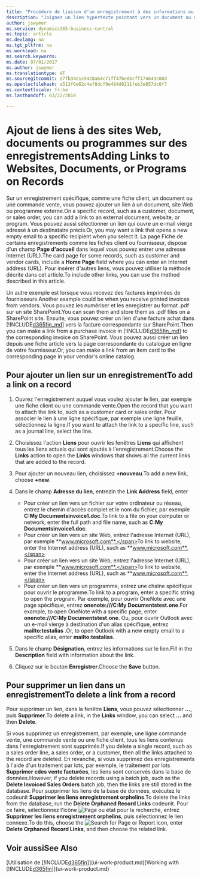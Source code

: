 ```yaml
---
title: "Procédure de liaison d'un enregistrement à des informations ou programmes externes | Microsoft Docs"
description: "Joignez un lien hypertexte pointant vers un document ou un site Web à un enregistrement spécifique, tel qu'une fiche client ou un document."
author: jswymer
ms.service: dynamics365-business-central
ms.topic: article
ms.devlang: na
ms.tgt_pltfrm: na
ms.workload: na
ms.search.keywords: 
ms.date: 07/01/2017
ms.author: jswymer
ms.translationtype: HT
ms.sourcegitcommit: d7fb34e1c9428a64c71ff47be8bcff174649c00d
ms.openlocfilehash: a513f6e62c4ef8dcf9e484d0211feb3e857dc0f7
ms.contentlocale: fr-be
ms.lasthandoff: 03/22/2018

---
```

# <a name="adding-links-to-websites-documents-or-programs-on-records"></a><span data-ttu-id="89ff7-103">Ajout de liens à des sites Web, documents ou programmes sur des enregistrements</span><span class="sxs-lookup"><span data-stu-id="89ff7-103">Adding Links to Websites, Documents, or Programs on Records</span></span>
<span data-ttu-id="89ff7-104">Sur un enregistrement spécifique, comme une fiche client, un document ou une commande vente, vous pouvez ajouter un lien à un document, site Web ou programme externe.</span><span class="sxs-lookup"><span data-stu-id="89ff7-104">On a specific record, such as a customer, document, or sales order, you can add a link to an external document, website, or program.</span></span> <span data-ttu-id="89ff7-105">Vous pouvez aussi sélectionner un lien qui ouvre un e-mail vierge adressé à un destinataire précis.</span><span class="sxs-lookup"><span data-stu-id="89ff7-105">Or, you may want a link that opens a new empty email to a specific recipient when you select it.</span></span> <span data-ttu-id="89ff7-106">La page Fiche de certains enregistrements comme les fiches client ou fournisseur, dispose d'un champ **Page d'accueil** dans lequel vous pouvez entrer une adresse Internet (URL).</span><span class="sxs-lookup"><span data-stu-id="89ff7-106">The card page for some records, such as customer and vendor cards, include a **Home Page** field where you can enter an Internet address (URL).</span></span> <span data-ttu-id="89ff7-107">Pour insérer d'autres liens, vous pouvez utiliser la méthode décrite dans cet article.</span><span class="sxs-lookup"><span data-stu-id="89ff7-107">To include other links, you can use the method described in this article.</span></span>

<span data-ttu-id="89ff7-108">Un autre exemple est lorsque vous recevez des factures imprimées de fournisseurs.</span><span class="sxs-lookup"><span data-stu-id="89ff7-108">Another example could be when you receive printed invoices from vendors.</span></span> <span data-ttu-id="89ff7-109">Vous pouvez les numériser et les enregistrer au format .pdf sur un site SharePoint.</span><span class="sxs-lookup"><span data-stu-id="89ff7-109">You can scan them and store them as .pdf files on a SharePoint site.</span></span> <span data-ttu-id="89ff7-110">Ensuite, vous pouvez créer un lien d'une facture achat dans [!INCLUDE[d365fin_md](includes/d365fin_md.md)] vers la facture correspondante sur SharePoint.</span><span class="sxs-lookup"><span data-stu-id="89ff7-110">Then you can make a link from a purchase invoice in [!INCLUDE[d365fin_md](includes/d365fin_md.md)] to the corresponding invoice on  SharePoint.</span></span> <span data-ttu-id="89ff7-111">Vous pouvez aussi créer un lien depuis une fiche article vers la page correspondante du catalogue en ligne de votre fournisseur.</span><span class="sxs-lookup"><span data-stu-id="89ff7-111">Or, you can make a link from an item card to the corresponding page in your vendor's online catalog.</span></span>

## <a name="to-add-a-link-on-a-record"></a><span data-ttu-id="89ff7-112">Pour ajouter un lien sur un enregistrement</span><span class="sxs-lookup"><span data-stu-id="89ff7-112">To add a link on a record</span></span>   

1.  <span data-ttu-id="89ff7-113">Ouvrez l'enregistrement auquel vous voulez ajouter le lien, par exemple une fiche client ou une commande vente.</span><span class="sxs-lookup"><span data-stu-id="89ff7-113">Open the record that you want to attach the link to, such as a customer card or sales order.</span></span> <span data-ttu-id="89ff7-114">Pour associer le lien à une ligne spécifique, par exemple une ligne feuille, sélectionnez la ligne.</span><span class="sxs-lookup"><span data-stu-id="89ff7-114">If you want to attach the link to a specific line, such as a journal line, select the line.</span></span>  

2.  <span data-ttu-id="89ff7-115">Choisissez l'action **Liens** pour ouvrir les fenêtres **Liens** qui affichent tous les liens actuels qui sont ajoutés à l'enregistrement.</span><span class="sxs-lookup"><span data-stu-id="89ff7-115">Choose the **Links** action to open the **Links** windows that shows all the current links that are added to the record.</span></span>

3. <span data-ttu-id="89ff7-116">Pour ajouter un nouveau lien, choisissez **+nouveau**.</span><span class="sxs-lookup"><span data-stu-id="89ff7-116">To add a new link, choose **+new**.</span></span>

4.  <span data-ttu-id="89ff7-117">Dans le champ **Adresse du lien**, entrez</span><span class="sxs-lookup"><span data-stu-id="89ff7-117">In the **Link Address** field, enter</span></span>

    -   <span data-ttu-id="89ff7-118">Pour créer un lien vers un fichier sur votre ordinateur ou réseau, entrez le chemin d'accès complet et le nom du fichier, par exemple **C:My Documentsinvoice1.doc**.</span><span class="sxs-lookup"><span data-stu-id="89ff7-118">To link to a file on your computer or network, enter the full path and file name, such as  **C:My Documentsinvoice1.doc**.</span></span>
    -   <span data-ttu-id="89ff7-119">Pour créer un lien vers un site Web, entrez l'adresse Internet (URL), par exemple **www.microsoft.com**.</span><span class="sxs-lookup"><span data-stu-id="89ff7-119">To link to website, enter the Internet address (URL), such as **www.microsoft.com**.</span></span>
    -   <span data-ttu-id="89ff7-120">Pour créer un lien vers un site Web, entrez l'adresse Internet (URL), par exemple **www.microsoft.com**.</span><span class="sxs-lookup"><span data-stu-id="89ff7-120">To link to website, enter the Internet address (URL), such as **www.microsoft.com**.</span></span>
    -   <span data-ttu-id="89ff7-121">Pour créer un lien vers un programme, entrez une chaîne spécifique pour ouvrir le programme.</span><span class="sxs-lookup"><span data-stu-id="89ff7-121">To link to a program, enter a specific string to open the program.</span></span> <span data-ttu-id="89ff7-122">Par exemple, pour ouvrir OneNote avec une page spécifique, entrez **onenote:///C:My Documentstest.one**.</span><span class="sxs-lookup"><span data-stu-id="89ff7-122">For example, to open OneNote with a specific page, enter **onenote:///C:My Documentstest.one**.</span></span> <span data-ttu-id="89ff7-123">Ou, pour ouvrir Outlook avec un e-mail vierge à destination d'un alias spécifique, entrez **mailto:testalias** .</span><span class="sxs-lookup"><span data-stu-id="89ff7-123">Or, to open Outlook with a new empty email to a specific alias, enter **mailto:testalias**.</span></span>  

5.  <span data-ttu-id="89ff7-124">Dans le champ **Désignation**, entrez les informations sur le lien.</span><span class="sxs-lookup"><span data-stu-id="89ff7-124">Fill in the **Description** field with information about the link.</span></span>  

6.  <span data-ttu-id="89ff7-125">Cliquez sur le bouton **Enregistrer**.</span><span class="sxs-lookup"><span data-stu-id="89ff7-125">Choose the **Save** button.</span></span>  

## <a name="to-delete-a-link-from-a-record"></a><span data-ttu-id="89ff7-126">Pour supprimer un lien dans un enregistrement</span><span class="sxs-lookup"><span data-stu-id="89ff7-126">To delete a link from a record</span></span>  

<span data-ttu-id="89ff7-127">Pour supprimer un lien, dans la fenêtre **Liens**, vous pouvez sélectionner **…**, puis **Supprimer**.</span><span class="sxs-lookup"><span data-stu-id="89ff7-127">To delete a link, in the **Links** window, you can select **...** and then **Delete**.</span></span>

<span data-ttu-id="89ff7-128">Si vous supprimez un enregistrement, par exemple, une ligne commande vente, une commande vente ou une fiche client, tous les liens contenus dans l'enregistrement sont supprimés.</span><span class="sxs-lookup"><span data-stu-id="89ff7-128">If you delete a single record, such as a sales order line, a sales order, or a customer, then all the links attached to the record are deleted.</span></span> <span data-ttu-id="89ff7-129">En revanche, si vous supprimez des enregistrements à l'aide d'un traitement par lots, par exemple, le traitement par lots **Supprimer cdes vente facturées**, les liens sont conservés dans la base de données.</span><span class="sxs-lookup"><span data-stu-id="89ff7-129">However, if you delete records using a batch job, such as the **Delete Invoiced Sales Orders** batch job, then the links are still stored in the database.</span></span> <span data-ttu-id="89ff7-130">Pour supprimer les liens de la base de données, exécutez le codeunit **Supprimer les liens enregistrement orphelins**.</span><span class="sxs-lookup"><span data-stu-id="89ff7-130">To delete the links from the database, run the **Delete Orphaned Record Links** codeunit.</span></span> <span data-ttu-id="89ff7-131">Pour ce faire, sélectionnez l'icône ![Page ou état pour la recherche](media/ui-search/search_small.png "Page ou état pour la recherche"), entrez **Supprimer les liens enregistrement orphelins**, puis sélectionnez le lien connexe.</span><span class="sxs-lookup"><span data-stu-id="89ff7-131">To do this, choose the ![Search for Page or Report](media/ui-search/search_small.png "Search for Page or Report icon") icon, enter **Delete Orphaned Record Links**, and then choose the related link.</span></span>   

<!-- ### To run delete orphaned record links  

1.  Choose the ![Search for Page or Report](media/ui-search/search_small.png "Search for Page or Report icon") icon, enter **Data Deletion**, and then choose the related link.  

2.  On the **Data Deletion** page, choose **Tasks**, and then choose **Delete Orphaned Record Links**.  -->

## <a name="see-also"></a><span data-ttu-id="89ff7-132">Voir aussi</span><span class="sxs-lookup"><span data-stu-id="89ff7-132">See Also</span></span>  
<span data-ttu-id="89ff7-133">[Utilisation de [!INCLUDE[d365fin](includes/d365fin_md.md)]](ui-work-product.md)</span><span class="sxs-lookup"><span data-stu-id="89ff7-133">[Working with [!INCLUDE[d365fin](includes/d365fin_md.md)]](ui-work-product.md)</span></span>  

